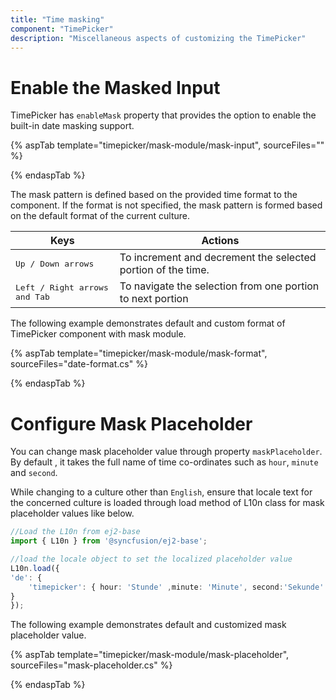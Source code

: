 ```yaml
---
title: "Time masking"
component: "TimePicker"
description: "Miscellaneous aspects of customizing the TimePicker"
---
```


# Enable the Masked Input

TimePicker has `enableMask` property that provides the option to enable the built-in date masking support.

{% aspTab template="timepicker/mask-module/mask-input", sourceFiles="" %}

{% endaspTab %}

The mask pattern is defined based on the provided time format to the component. If the format is not specified, the mask pattern is formed based on the default format of the current culture.

| **Keys** | **Actions** |
| --- | --- |
| <kbd>Up / Down arrows</kbd> | To increment and decrement the selected portion of the time. |
| <kbd>Left / Right arrows and Tab</kbd> | To navigate the selection from one portion to next portion |

The following example demonstrates default and custom format of TimePicker component with mask module.

{% aspTab template="timepicker/mask-module/mask-format", sourceFiles="date-format.cs" %}

{% endaspTab %}

# Configure Mask Placeholder

You can change mask placeholder value through property `maskPlaceholder`. By default , it takes the full name of  time co-ordinates such as `hour`, `minute` and `second`.

While changing to a culture other than `English`, ensure that locale text for the concerned culture is loaded through load method of L10n class for mask placeholder values like below.

```typescript
//Load the L10n from ej2-base
import { L10n } from '@syncfusion/ej2-base';

//load the locale object to set the localized placeholder value
L10n.load({
'de': {
    'timepicker': { hour: 'Stunde' ,minute: 'Minute', second:'Sekunde' }
}
});

```

The following example demonstrates default and customized mask placeholder value.

{% aspTab template="timepicker/mask-module/mask-placeholder", sourceFiles="mask-placeholder.cs" %}

{% endaspTab %}
